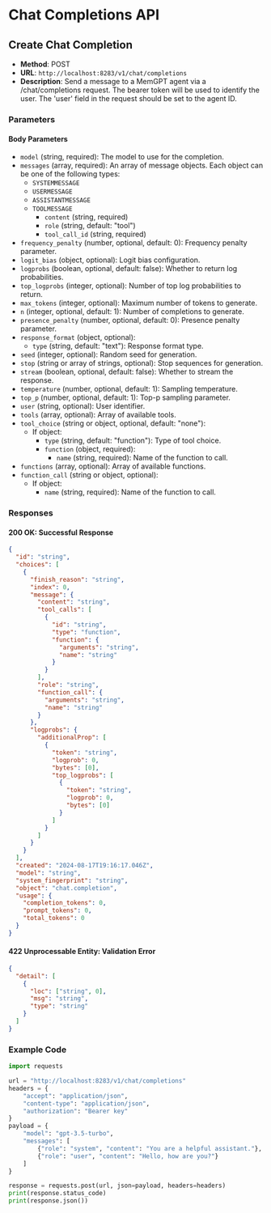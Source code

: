 # Chat Completions API

## Create Chat Completion
- **Method**: POST
- **URL**: `http://localhost:8283/v1/chat/completions`
- **Description**: Send a message to a MemGPT agent via a /chat/completions request. The bearer token will be used to identify the user. The 'user' field in the request should be set to the agent ID.

### Parameters

#### Body Parameters
- `model` (string, required): The model to use for the completion.
- `messages` (array, required): An array of message objects. Each object can be one of the following types:
  - `SYSTEMMESSAGE`
  - `USERMESSAGE`
  - `ASSISTANTMESSAGE`
  - `TOOLMESSAGE`
    - `content` (string, required)
    - `role` (string, default: "tool")
    - `tool_call_id` (string, required)
- `frequency_penalty` (number, optional, default: 0): Frequency penalty parameter.
- `logit_bias` (object, optional): Logit bias configuration.
- `logprobs` (boolean, optional, default: false): Whether to return log probabilities.
- `top_logprobs` (integer, optional): Number of top log probabilities to return.
- `max_tokens` (integer, optional): Maximum number of tokens to generate.
- `n` (integer, optional, default: 1): Number of completions to generate.
- `presence_penalty` (number, optional, default: 0): Presence penalty parameter.
- `response_format` (object, optional):
  - `type` (string, default: "text"): Response format type.
- `seed` (integer, optional): Random seed for generation.
- `stop` (string or array of strings, optional): Stop sequences for generation.
- `stream` (boolean, optional, default: false): Whether to stream the response.
- `temperature` (number, optional, default: 1): Sampling temperature.
- `top_p` (number, optional, default: 1): Top-p sampling parameter.
- `user` (string, optional): User identifier.
- `tools` (array, optional): Array of available tools.
- `tool_choice` (string or object, optional, default: "none"):
  - If object:
    - `type` (string, default: "function"): Type of tool choice.
    - `function` (object, required):
      - `name` (string, required): Name of the function to call.
- `functions` (array, optional): Array of available functions.
- `function_call` (string or object, optional):
  - If object:
    - `name` (string, required): Name of the function to call.

### Responses

#### 200 OK: Successful Response
```json
{
  "id": "string",
  "choices": [
    {
      "finish_reason": "string",
      "index": 0,
      "message": {
        "content": "string",
        "tool_calls": [
          {
            "id": "string",
            "type": "function",
            "function": {
              "arguments": "string",
              "name": "string"
            }
          }
        ],
        "role": "string",
        "function_call": {
          "arguments": "string",
          "name": "string"
        }
      },
      "logprobs": {
        "additionalProp": [
          {
            "token": "string",
            "logprob": 0,
            "bytes": [0],
            "top_logprobs": [
              {
                "token": "string",
                "logprob": 0,
                "bytes": [0]
              }
            ]
          }
        ]
      }
    }
  ],
  "created": "2024-08-17T19:16:17.046Z",
  "model": "string",
  "system_fingerprint": "string",
  "object": "chat.completion",
  "usage": {
    "completion_tokens": 0,
    "prompt_tokens": 0,
    "total_tokens": 0
  }
}
```

#### 422 Unprocessable Entity: Validation Error
```json
{
  "detail": [
    {
      "loc": ["string", 0],
      "msg": "string",
      "type": "string"
    }
  ]
}
```

### Example Code
```python
import requests

url = "http://localhost:8283/v1/chat/completions"
headers = {
    "accept": "application/json",
    "content-type": "application/json",
    "authorization": "Bearer key"
}
payload = {
    "model": "gpt-3.5-turbo",
    "messages": [
        {"role": "system", "content": "You are a helpful assistant."},
        {"role": "user", "content": "Hello, how are you?"}
    ]
}

response = requests.post(url, json=payload, headers=headers)
print(response.status_code)
print(response.json())
```